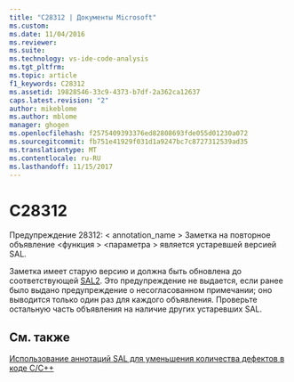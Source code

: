 ```yaml
---
title: "C28312 | Документы Microsoft"
ms.custom: 
ms.date: 11/04/2016
ms.reviewer: 
ms.suite: 
ms.technology: vs-ide-code-analysis
ms.tgt_pltfrm: 
ms.topic: article
f1_keywords: C28312
ms.assetid: 19828546-33c9-4373-b7df-2a362ca12637
caps.latest.revision: "2"
author: mikeblome
ms.author: mblome
manager: ghogen
ms.openlocfilehash: f2575409393376ed82808693fde055d01230a072
ms.sourcegitcommit: fb751e41929f031d1a9247bc7c8727312539ad35
ms.translationtype: MT
ms.contentlocale: ru-RU
ms.lasthandoff: 11/15/2017
---
```

# <a name="c28312"></a>C28312
Предупреждение 28312: < annotation_name > Заметка на повторное объявление \<функция > \<параметра > является устаревшей версией SAL.  
  
 Заметка имеет старую версию и должна быть обновлена до соответствующей [SAL2](../code-quality/using-sal-annotations-to-reduce-c-cpp-code-defects.md). Это предупреждение не выдается, если ранее было выдано предупреждение о несогласованном примечании; оно выводится только один раз для каждого объявления. Проверьте остальную часть объявления на наличие других устаревших SAL.  
  
## <a name="see-also"></a>См. также  
 [Использование аннотаций SAL для уменьшения количества дефектов в коде C/C++](../code-quality/using-sal-annotations-to-reduce-c-cpp-code-defects.md)